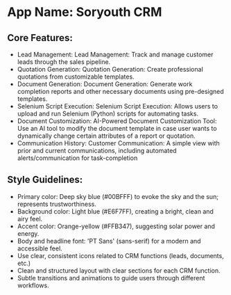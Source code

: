 # **App Name**: Soryouth CRM

## Core Features:

- Lead Management: Lead Management: Track and manage customer leads through the sales pipeline.
- Quotation Generation: Quotation Generation: Create professional quotations from customizable templates.
- Document Generation: Document Generation: Generate work completion reports and other necessary documents using pre-designed templates.
- Selenium Script Execution: Selenium Script Execution:  Allows users to upload and run Selenium (Python) scripts for automating tasks.
- Document Customization: AI-Powered Document Customization Tool: Use an AI tool to modify the document template in case user wants to dynamically change certain attributes of a report or quotation.
- Communication History: Customer Communication: A simple view with prior and current communications, including automated alerts/communication for task-completion

## Style Guidelines:

- Primary color: Deep sky blue (#00BFFF) to evoke the sky and the sun; represents trustworthiness.
- Background color: Light blue (#E6F7FF), creating a bright, clean and airy feel.
- Accent color: Orange-yellow (#FFB347), suggesting solar power and energy.
- Body and headline font: 'PT Sans' (sans-serif) for a modern and accessible feel.
- Use clear, consistent icons related to CRM functions (leads, documents, etc.)
- Clean and structured layout with clear sections for each CRM function.
- Subtle transitions and animations to guide users through different workflows.